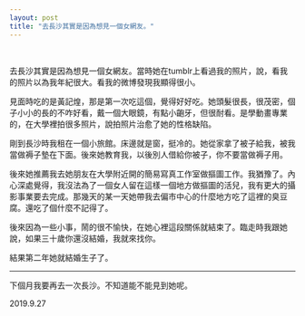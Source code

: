```yaml
---
layout: post
title: "去長沙其實是因為想見一個女網友。"
---
```


  
&nbsp;
&nbsp;


去長沙其實是因為想見一個女網友。當時她在tumblr上看過我的照片，說，看我的照片以為我年紀很大。看我的微博發現我顯得很小。

見面時吃的是黃記煌，那是第一次吃這個，覺得好好吃。她頭髮很長，很茂密，個子小小的長的不咋好看，戴一個大眼鏡，有點小齙牙，但很耐看。是學動畫專業的，在大學裡拍很多照片，說拍照片治愈了她的性格缺陷。

剛到長沙時我租在一個小旅館。床邊就是窗，挺冷的。她從家拿了被子給我，被我當做褥子墊在下面。後來她教育我，以後別人借給你被子，你不要當做褥子用。

後來她推薦我去她朋友在大學附近開的簡易寫真工作室做摳圖工作。我猶豫了。內心深處覺得，我沒法為了一個女人留在這樣一個地方做摳圖的活兒，我有更大的攝影事業要去完成。那幾天的某一天她帶我去偏市中心的什麼地方吃了這裡的臭豆腐。還吃了個什麼不記得了。

後來因為一些小事，鬧的很不愉快，在她心裡這段關係就結束了。臨走時我跟她說，如果三十歲你還沒結婚，我就來找你。

結果第二年她就結婚生子了。

---

下個月我要再去一次長沙。不知道能不能見到她呢。

2019.9.27